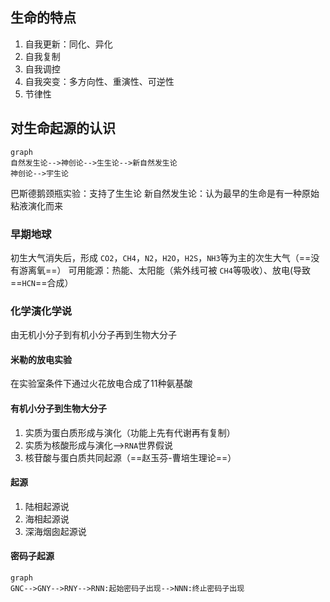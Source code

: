 ## 生命的特点
1. 自我更新：同化、异化
2. 自我复制
3. 自我调控
4. 自我突变：多方向性、重演性、可逆性
5. 节律性
## 对生命起源的认识
```mermaid
graph
自然发生论-->神创论-->生生论-->新自然发生论
神创论-->宇生论
```
巴斯德鹅颈瓶实验：支持了生生论
新自然发生论：认为最早的生命是有一种原始粘液演化而来
### 早期地球
初生大气消失后，形成 `CO2`，`CH4`，`N2`，`H2O`，`H2S`，`NH3`等为主的次生大气（==没有游离氧==）
可用能源：热能、太阳能（紫外线可被 `CH4`等吸收）、放电(导致==`HCN`==合成）
### 化学演化学说
由无机小分子到有机小分子再到生物大分子
#### 米勒的放电实验
在实验室条件下通过火花放电合成了11种氨基酸
#### 有机小分子到生物大分子
1. 实质为蛋白质形成与演化（功能上先有代谢再有复制）
2. 实质为核酸形成与演化-->`RNA`世界假说
3. 核苷酸与蛋白质共同起源（==赵玉芬-曹培生理论==）
#### 起源
1. 陆相起源说
2. 海相起源说
3. 深海烟囱起源说
#### 密码子起源
```mermaid
graph
GNC-->GNY-->RNY-->RNN:起始密码子出现-->NNN:终止密码子出现
```

